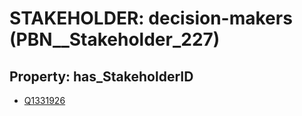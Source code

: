 # STAKEHOLDER: __decision-makers__ (PBN__Stakeholder_227)

## Property: has_StakeholderID

* [Q1331926](Q1331926)

